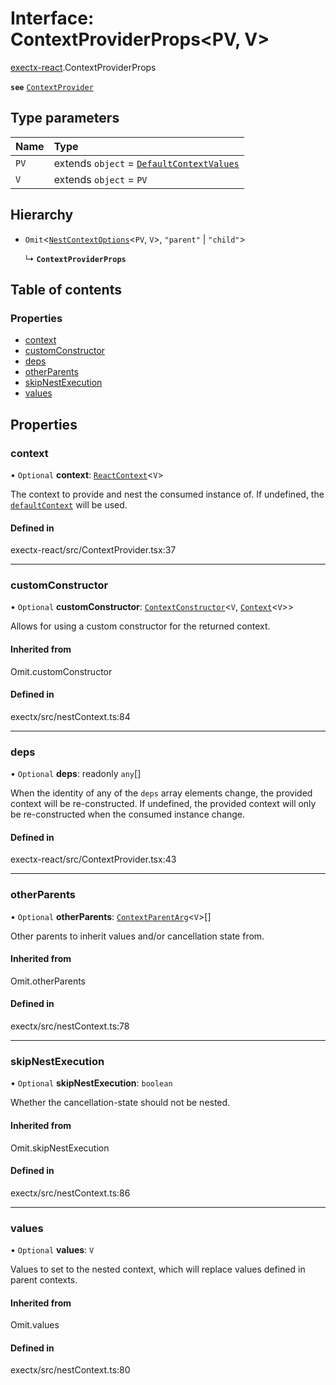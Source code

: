 # Interface: ContextProviderProps<PV, V\>

[exectx-react](../wiki/exectx-react).ContextProviderProps

**`see`** [`ContextProvider`](../wiki/exectx-react#contextprovider)

## Type parameters

| Name | Type |
| :------ | :------ |
| `PV` | extends `object` = [`DefaultContextValues`](../wiki/exectx-react.DefaultContextValues) |
| `V` | extends `object` = `PV` |

## Hierarchy

- `Omit`<[`NestContextOptions`](../wiki/exectx.NestContextOptions)<`PV`, `V`\>, ``"parent"`` \| ``"child"``\>

  ↳ **`ContextProviderProps`**

## Table of contents

### Properties

- [context](../wiki/exectx-react.ContextProviderProps#context)
- [customConstructor](../wiki/exectx-react.ContextProviderProps#customconstructor)
- [deps](../wiki/exectx-react.ContextProviderProps#deps)
- [otherParents](../wiki/exectx-react.ContextProviderProps#otherparents)
- [skipNestExecution](../wiki/exectx-react.ContextProviderProps#skipnestexecution)
- [values](../wiki/exectx-react.ContextProviderProps#values)

## Properties

### context

• `Optional` **context**: [`ReactContext`](../wiki/exectx-react.ReactContext)<`V`\>

The context to provide and nest the consumed instance of.
If undefined, the [`defaultContext`](../wiki/exectx-react#defaultcontext) will be used.

#### Defined in

exectx-react/src/ContextProvider.tsx:37

___

### customConstructor

• `Optional` **customConstructor**: [`ContextConstructor`](../wiki/exectx#contextconstructor)<`V`, [`Context`](../wiki/exectx.Context)<`V`\>\>

Allows for using a custom constructor for the returned context.

#### Inherited from

Omit.customConstructor

#### Defined in

exectx/src/nestContext.ts:84

___

### deps

• `Optional` **deps**: readonly `any`[]

When the identity of any of the `deps` array elements change,
the provided context will be re-constructed. If undefined, the provided
context will only be re-constructed when the consumed instance change.

#### Defined in

exectx-react/src/ContextProvider.tsx:43

___

### otherParents

• `Optional` **otherParents**: [`ContextParentArg`](../wiki/exectx#contextparentarg)<`V`\>[]

Other parents to inherit values and/or cancellation state from.

#### Inherited from

Omit.otherParents

#### Defined in

exectx/src/nestContext.ts:78

___

### skipNestExecution

• `Optional` **skipNestExecution**: `boolean`

Whether the cancellation-state should not be nested.

#### Inherited from

Omit.skipNestExecution

#### Defined in

exectx/src/nestContext.ts:86

___

### values

• `Optional` **values**: `V`

Values to set to the nested context, which will replace values defined in parent contexts.

#### Inherited from

Omit.values

#### Defined in

exectx/src/nestContext.ts:80
